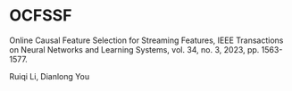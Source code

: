 # OCFSSF

Online Causal Feature Selection for Streaming Features, IEEE Transactions on Neural Networks and Learning Systems, vol. 34, no. 3, 2023, pp. 1563-1577. 

Ruiqi Li, Dianlong You
